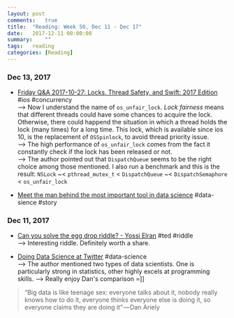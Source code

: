 ```yaml
---
layout: post
comments:	true
title:  "Reading: Week 50, Dec 11 - Dec 17"
date:   2017-12-11 00:00:00
summary:    ""
tags:   reading
categories:	[Reading]
---
```


### Dec 13, 2017

- [Friday Q&A 2017-10-27: Locks, Thread Safety, and Swift: 2017 Edition](https://www.mikeash.com/pyblog/friday-qa-2017-10-27-locks-thread-safety-and-swift-2017-edition.html) <post-content-tag>#ios #concurrency</post-content-tag><br>
--> Now I understand the name of `os_unfair_lock`. *Lock fairness* means that different threads could have some chances to acquire the lock. Otherwise, there could happend the situation in which a thread holds the lock (many times) for a long time. This lock, which is available since ios 10, is the replacement of `OSSpinlock`, to avoid thread priority issue.<br>
--> The high performance of `os_unfair_lock` comes from the fact it constantly check if the lock has been released or not.<br>
--> The author pointed out that `DispatchQueue` seems to be the right choice among those mentioned. I also run a benchmark and this is the result: `NSLock` ~< `pthread_mutex_t` < `DispatchQueue` ~< `DispatchSemaphore` < `os_unfair_lock`

- [Meet the man behind the most important tool in data science](https://qz.com/1126615/the-story-of-the-most-important-tool-in-data-science/) <post-content-tag>#data-sience #story</post-content-tag><br>


### Dec 11, 2017

- [Can you solve the egg drop riddle? - Yossi Elran](https://ed.ted.com/lessons/can-you-solve-the-egg-drop-riddle-yossi-elran) <post-content-tag>#ted #riddle</post-content-tag><br>
--> Interesting riddle. Definitely worth a share.

- [Doing Data Science at Twitter](https://medium.com/@rchang/my-two-year-journey-as-a-data-scientist-at-twitter-f0c13298aee6) <post-content-tag>#data-science</post-content-tag><br>
--> The author mentioned two types of data scientists. One is particularly strong in statistics, other highly excels at programming skills.
--> Really enjoy Dan's comparison =]]
> “Big data is like teenage sex: everyone talks about it, nobody really knows how to do it, everyone thinks everyone else is doing it, so everyone claims they are doing it” — Dan Ariely